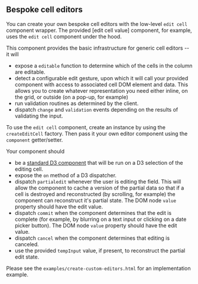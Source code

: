 ## Bespoke cell editors

You can create your own bespoke cell editors with the low-level `edit cell` component wrapper.
The provided [edit cell value] component, for example, uses the `edit cell` component under the hood.

This component provides the basic infrastructure for generic cell editors -- it will

* expose a `editable` function to determine which of the cells in the column are editable.
* detect a configurable edit gesture, upon which it will call your provided component with access to associated cell DOM element and data.  This allows you to create whatever representation you need either inline, on the grid, or outside (on a pop-up, for example)
* run validation routines as determined by the client.
* dispatch `change` and `validation` events depending on the results of validating the input.

To use the `edit cell` component, create an instance by using the `createEditCell` factory.
Then pass it your own editor component using the `component` getter/setter.

Your component should 

* be a [standard D3 component](https://bost.ocks.org/mike/chart/) that will be run on a D3 selection of the editing cell.
* expose the `on` method of a D3 dispatcher. 
* dispatch `partialedit` whenever the user is editing the field. This will allow the component to cache a version of the partial data so that if a cell is destroyed and reconstructed (by scrolling, for example) the component can reconstruct it's partial state.  The DOM node `value` property should have the edit value.
* dispatch `commit` when the component determines that the edit is complete (for example, by blurring on a text input or clicking on a date picker button).  The DOM node `value` property should have the edit value.
* dispatch `cancel` when the component determines that editing is canceled.
* use the provided `tempInput` value, if present, to reconstruct the partial edit state.

Please see the `examples/create-custom-editors.html` for an implementation example.
